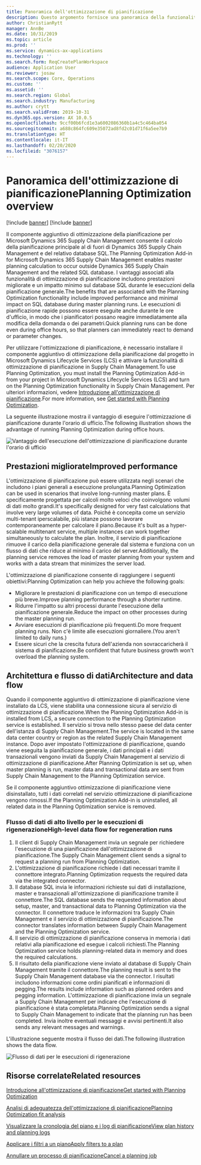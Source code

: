 ```yaml
---
title: Panoramica dell'ottimizzazione di pianificazione
description: Questo argomento fornisce una panoramica della funzionalità di ottimizzazione di pianificazione.
author: ChristianRytt
manager: AnnBe
ms.date: 10/31/2019
ms.topic: article
ms.prod: ''
ms.service: dynamics-ax-applications
ms.technology: ''
ms.search.form: ReqCreatePlanWorkspace
audience: Application User
ms.reviewer: josaw
ms.search.scope: Core, Operations
ms.custom: ''
ms.assetid: ''
ms.search.region: Global
ms.search.industry: Manufacturing
ms.author: crytt
ms.search.validFrom: 2019-10-31
ms.dyn365.ops.version: AX 10.0.5
ms.openlocfilehash: 9ccf00b6fcd1e3a6002086360b1a4c5c464ba054
ms.sourcegitcommit: a688c864fc609e35072ad8fd2c01d71f6a5ee7b9
ms.translationtype: HT
ms.contentlocale: it-IT
ms.lasthandoff: 02/20/2020
ms.locfileid: "3076157"
---
```

# <a name="planning-optimization-overview"></a><span data-ttu-id="7d372-103">Panoramica dell'ottimizzazione di pianificazione</span><span class="sxs-lookup"><span data-stu-id="7d372-103">Planning Optimization overview</span></span>

[!include [banner](../../includes/banner.md)]
[!include [banner](../../includes/preview-banner.md)]

<span data-ttu-id="7d372-104">Il componente aggiuntivo di ottimizzazione della pianificazione per Microsoft Dynamics 365 Supply Chain Management consente il calcolo della pianificazione principale al di fuori di Dynamics 365 Supply Chain Management e del relativo database SQL.</span><span class="sxs-lookup"><span data-stu-id="7d372-104">The Planning Optimization Add-in for Microsoft Dynamics 365 Supply Chain Management enables master planning calculation to occur outside Dynamics 365 Supply Chain Management and the related SQL database.</span></span> <span data-ttu-id="7d372-105">I vantaggi associati alla funzionalità di ottimizzazione di pianificazione includono prestazioni migliorate e un impatto minimo sul database SQL durante le esecuzioni della pianificazione generale.</span><span class="sxs-lookup"><span data-stu-id="7d372-105">The benefits that are associated with the Planning Optimization functionality include improved performance and minimal impact on SQL database during master planning runs.</span></span> <span data-ttu-id="7d372-106">Le esecuzioni di pianificazione rapide possono essere eseguite anche durante le ore d'ufficio, in modo che i pianificatori possano reagire immediatamente alla modifica della domanda o dei parametri.</span><span class="sxs-lookup"><span data-stu-id="7d372-106">Quick planning runs can be done even during office hours, so that planners can immediately react to demand or parameter changes.</span></span>

<span data-ttu-id="7d372-107">Per utilizzare l'ottimizzazione di pianificazione, è necessario installare il componente aggiuntivo di ottimizzazione della pianificazione dal progetto in Microsoft Dynamics Lifecycle Services (LCS) e attivare la funzionalità di ottimizzazione di pianificazione in Supply Chain Management.</span><span class="sxs-lookup"><span data-stu-id="7d372-107">To use Planning Optimization, you must install the Planning Optimization Add-in from your project in Microsoft Dynamics Lifecycle Services (LCS) and turn on the Planning Optimization functionality in Supply Chain Management.</span></span> <span data-ttu-id="7d372-108">Per ulteriori informazioni, vedere [Introduzione all'ottimizzazione di pianificazione](get-started.md).</span><span class="sxs-lookup"><span data-stu-id="7d372-108">For more information, see [Get started with Planning Optimization](get-started.md).</span></span>

<span data-ttu-id="7d372-109">La seguente illustrazione mostra il vantaggio di eseguire l'ottimizzazione di pianificazione durante l'orario di ufficio.</span><span class="sxs-lookup"><span data-stu-id="7d372-109">The following illustration shows the advantage of running Planning Optimization during office hours.</span></span>

![Vantaggio dell'esecuzione dell'ottimizzazione di pianificazione durante l'orario di ufficio](media/PlanningOptimization1.png)

## <a name="improved-performance"></a><span data-ttu-id="7d372-111">Prestazioni migliorate</span><span class="sxs-lookup"><span data-stu-id="7d372-111">Improved performance</span></span>

<span data-ttu-id="7d372-112">L'ottimizzazione di pianificazione può essere utilizzata negli scenari che includono i piani generali a esecuzione prolungata.</span><span class="sxs-lookup"><span data-stu-id="7d372-112">Planning Optimization can be used in scenarios that involve long-running master plans.</span></span> <span data-ttu-id="7d372-113">È specificamente progettata per calcoli molto veloci che coinvolgono volumi di dati molto grandi.</span><span class="sxs-lookup"><span data-stu-id="7d372-113">It's specifically designed for very fast calculations that involve very large volumes of data.</span></span> <span data-ttu-id="7d372-114">Poiché è concepita come un servizio multi-tenant iperscalabile, più istanze possono lavorare contemporaneamente per calcolare il piano.</span><span class="sxs-lookup"><span data-stu-id="7d372-114">Because it's built as a hyper-scalable multitenant service, multiple instances can work together simultaneously to calculate the plan.</span></span> <span data-ttu-id="7d372-115">Inoltre, il servizio di pianificazione rimuove il carico della pianificazione generale dal sistema e funziona con un flusso di dati che riduce al minimo il carico del server.</span><span class="sxs-lookup"><span data-stu-id="7d372-115">Additionally, the planning service removes the load of master planning from your system and works with a data stream that minimizes the server load.</span></span>

<span data-ttu-id="7d372-116">L'ottimizzazione di pianificazione consente di raggiungere i seguenti obiettivi:</span><span class="sxs-lookup"><span data-stu-id="7d372-116">Planning Optimization can help you achieve the following goals:</span></span>

- <span data-ttu-id="7d372-117">Migliorare le prestazioni di pianificazione con un tempo di esecuzione più breve.</span><span class="sxs-lookup"><span data-stu-id="7d372-117">Improve planning performance through a shorter runtime.</span></span>
- <span data-ttu-id="7d372-118">Ridurre l'impatto su altri processi durante l'esecuzione della pianificazione generale.</span><span class="sxs-lookup"><span data-stu-id="7d372-118">Reduce the impact on other processes during the master planning run.</span></span>
- <span data-ttu-id="7d372-119">Avviare esecuzioni di pianificazione più frequenti.</span><span class="sxs-lookup"><span data-stu-id="7d372-119">Do more frequent planning runs.</span></span> <span data-ttu-id="7d372-120">Non c'è limite alle esecuzioni giornaliere.</span><span class="sxs-lookup"><span data-stu-id="7d372-120">(You aren't limited to daily runs.)</span></span>
- <span data-ttu-id="7d372-121">Essere sicuri che la crescita futura dell'azienda non sovraccaricherà il sistema di pianificazione.</span><span class="sxs-lookup"><span data-stu-id="7d372-121">Be confident that future business growth won't overload the planning system.</span></span>

## <a name="architecture-and-data-flow"></a><span data-ttu-id="7d372-122">Architettura e flusso di dati</span><span class="sxs-lookup"><span data-stu-id="7d372-122">Architecture and data flow</span></span>

<span data-ttu-id="7d372-123">Quando il componente aggiuntivo di ottimizzazione di pianificazione viene installato da LCS, viene stabilita una connessione sicura al servizio di ottimizzazione di pianificazione.</span><span class="sxs-lookup"><span data-stu-id="7d372-123">When the Planning Optimization Add-in is installed from LCS, a secure connection to the Planning Optimization service is established.</span></span> <span data-ttu-id="7d372-124">Il servizio si trova nello stesso paese del data center dell'istanza di Supply Chain Management.</span><span class="sxs-lookup"><span data-stu-id="7d372-124">The service is located in the same data center country or region as the related Supply Chain Management instance.</span></span> <span data-ttu-id="7d372-125">Dopo aver impostato l'ottimizzazione di pianificazione, quando viene eseguita la pianificazione generale, i dati principali e i dati transazionali vengono inviati da Supply Chain Management al servizio di ottimizzazione di pianificazione.</span><span class="sxs-lookup"><span data-stu-id="7d372-125">After Planning Optimization is set up, when master planning is run, master data and transactional data are sent from Supply Chain Management to the Planning Optimization service.</span></span>

<span data-ttu-id="7d372-126">Se il componente aggiuntivo ottimizzazione di pianificazione viene disinstallato, tutti i dati correlati nel servizio ottimizzazione di pianificazione vengono rimossi.</span><span class="sxs-lookup"><span data-stu-id="7d372-126">If the Planning Optimization Add-in is uninstalled, all related data in the Planning Optimization service is removed.</span></span>

### <a name="high-level-data-flow-for-regeneration-runs"></a><span data-ttu-id="7d372-127">Flusso di dati di alto livello per le esecuzioni di rigenerazione</span><span class="sxs-lookup"><span data-stu-id="7d372-127">High-level data flow for regeneration runs</span></span>

1. <span data-ttu-id="7d372-128">Il client di Supply Chain Management invia un segnale per richiedere l'esecuzione di una pianificazione dall'ottimizzazione di pianificazione.</span><span class="sxs-lookup"><span data-stu-id="7d372-128">The Supply Chain Management client sends a signal to request a planning run from Planning Optimization.</span></span>
2. <span data-ttu-id="7d372-129">L'ottimizzazione di pianificazione richiede i dati necessari tramite il connettore integrato.</span><span class="sxs-lookup"><span data-stu-id="7d372-129">Planning Optimization requests the required data via the integrated connector.</span></span>
3. <span data-ttu-id="7d372-130">Il database SQL invia le informazioni richieste sui dati di installazione, master e transazionali all'ottimizzazione di pianificazione tramite il connettore.</span><span class="sxs-lookup"><span data-stu-id="7d372-130">The SQL database sends the requested information about setup, master, and transactional data to Planning Optimization via the connector.</span></span> <span data-ttu-id="7d372-131">Il connettore traduce le informazioni tra Supply Chain Management e il servizio di ottimizzazione di pianificazione.</span><span class="sxs-lookup"><span data-stu-id="7d372-131">The connector translates information between Supply Chain Management and the Planning Optimization service.</span></span>
4. <span data-ttu-id="7d372-132">Il servizio di ottimizzazione di pianificazione conserva in memoria i dati relativi alla pianificazione ed esegue i calcoli richiesti.</span><span class="sxs-lookup"><span data-stu-id="7d372-132">The Planning Optimization service holds planning-related data in memory and does the required calculations.</span></span>
5. <span data-ttu-id="7d372-133">Il risultato della pianificazione viene inviato al database di Supply Chain Management tramite il connettore.</span><span class="sxs-lookup"><span data-stu-id="7d372-133">The planning result is sent to the Supply Chain Management database via the connector.</span></span> <span data-ttu-id="7d372-134">I risultati includono informazioni come ordini pianificati e informazioni di pegging.</span><span class="sxs-lookup"><span data-stu-id="7d372-134">The results include information such as planned orders and pegging information.</span></span> <span data-ttu-id="7d372-135">L'ottimizzazione di pianificazione invia un segnale a Supply Chain Management per indicare che l'esecuzione di pianificazione è stata completata.</span><span class="sxs-lookup"><span data-stu-id="7d372-135">Planning Optimization sends a signal to Supply Chain Management to indicate that the planning run has been completed.</span></span> <span data-ttu-id="7d372-136">Invia inoltre eventuali messaggi e avvisi pertinenti.</span><span class="sxs-lookup"><span data-stu-id="7d372-136">It also sends any relevant messages and warnings.</span></span>

<span data-ttu-id="7d372-137">L'illustrazione seguente mostra il flusso dei dati.</span><span class="sxs-lookup"><span data-stu-id="7d372-137">The following illustration shows the data flow.</span></span>

![Flusso di dati per le esecuzioni di rigenerazione](media/PlanningOptimization2.png)

## <a name="related-resources"></a><span data-ttu-id="7d372-139">Risorse correlate</span><span class="sxs-lookup"><span data-stu-id="7d372-139">Related resources</span></span>

[<span data-ttu-id="7d372-140">Introduzione all'ottimizzazione di pianificazione</span><span class="sxs-lookup"><span data-stu-id="7d372-140">Get started with Planning Optimization</span></span>](get-started.md)

[<span data-ttu-id="7d372-141">Analisi di adeguatezza dell'ottimizzazione di pianificazione</span><span class="sxs-lookup"><span data-stu-id="7d372-141">Planning Optimization fit analysis</span></span>](planning-optimization-fit-analysis.md)

[<span data-ttu-id="7d372-142">Visualizzare la cronologia del piano e i log di pianificazione</span><span class="sxs-lookup"><span data-stu-id="7d372-142">View plan history and planning logs</span></span>](plan-history-logs.md)

[<span data-ttu-id="7d372-143">Applicare i filtri a un piano</span><span class="sxs-lookup"><span data-stu-id="7d372-143">Apply filters to a plan</span></span>](plan-filters.md)

[<span data-ttu-id="7d372-144">Annullare un processo di pianificazione</span><span class="sxs-lookup"><span data-stu-id="7d372-144">Cancel a planning job</span></span>](cancel-planning-job.md)
